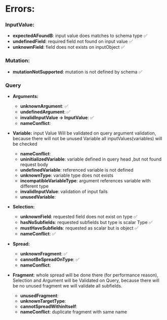 # Errors:

### InputValue:

- **expectedAFoundB**: input value does matches to schema type ✅
- **undefinedField**: required field not found on input value ✅
- **unknownField**: field does not exists on inputObject ✅

### Mutation:

- **mutationNotSupported**: mutation is not defined by schema ✅

### Query

- **Arguments:**

  - **unknownArgument**: ✅
  - **undefinedArgument**: ✅
  - **invalidInputValue -> InputValue**: ✅
  - **nameConflict**:

- **Variable:** input Value Will be validated on query argument validation, because there will not be unused Variable all inputValues(variables) will be checked

  - **nameConflict**:
  - **uninitializedVariable**: variable defined in query head ,but not found request body
  - **undefinedVariable**: referenced variable is not defined
  - **unknownType**: variable type does not exists
  - **incompatibleVariableType**: argument references variable with different type
  - **invalidInputValue**: validation of input fails
  - **unusedVariable**:

- **Selection:**

  - **unknownField**: requested field does not exist on type ✅
  - **hasNoSubfields**: requested subfields but type is scalar Type ✅
  - **mustHaveSubfields**: requested as scalar but is object ✅
  - **nameConflict**: ✅

- **Spread:**

  - **unknownFragment**: ✅
  - **cannotBeSpreadOnType**: ✅
  - **nameConflict**:

- **Fragment**: whole spread will be done there (for performance reason), Selection and Argument will be Validated on Query, because there will be no unused fragment we will validate all subfields.

  - **unusedFragment**:
  - **unknownTargetType**:
  - **cannotSpreadWithinItself**:
  - **nameConflict**: duplicate fragment with same name
